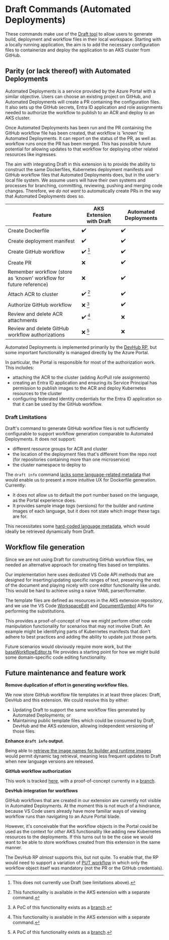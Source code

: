 # Draft Commands (Automated Deployments)

These commands make use of the [Draft tool](https://github.com/Azure/draft) to allow users to generate build, deployment and workflow files in their local workspace. Starting with a locally running application, the aim is to add the necessary configuration files to containerize and deploy the application to an AKS cluster from GitHub.

## Parity (or lack thereof) with Automated Deployments

Automated Deployments is a service provided by the Azure Portal with a similar objective. Users can choose an existing project on GitHub, and Automated Deployments will create a PR containing the configuration files. It also sets up the GitHub secrets, Entra ID application and role assignments needed to authorize the workflow to publish to an ACR and deploy to an AKS cluster.

Once Automated Deployments has been run and the PR containing the GitHub workflow file has been created, that workflow is 'known' to Automated Deployments. It can report on the status of the PR, as well as workflow runs once the PR has been merged. This has possible future potential for allowing updates to that workflow for deploying other related resources like ingresses.

The aim with integrating Draft in this extension is to provide the ability to construct the same Dockerfiles, Kubernetes deployment manifests and GitHub workflow files that Automated Deployments does, but in the user's local file system. We assume users will have their own systems and processes for branching, committing, reviewing, pushing and merging code changes. Therefore, we _do not want_ to automatically create PRs in the way that Automated Deployments does so.

| Feature | AKS Extension with Draft | Automated Deployments |
|---|---|---|
| Create Dockerfile | :heavy_check_mark: | :heavy_check_mark: |
| Create deployment manifest | :heavy_check_mark: | :heavy_check_mark: |
| Create GitHub workflow | :heavy_check_mark: [^1] | :heavy_check_mark: |
| Create PR | :x: | :heavy_check_mark: |
| Remember workflow (store as 'known' workflow for future reference) | :x: | :heavy_check_mark: |
| Attach ACR to cluster | :heavy_check_mark: [^2] | :heavy_check_mark: |
| Authorize GitHub workflow | :x: [^3] | :heavy_check_mark: |
| Review and delete ACR attachments | :heavy_check_mark: [^4] | :x: |
| Review and delete GitHub workflow authorizations | :x: [^5] | :x: |

Automated Deployments is implemented primarily by the [DevHub RP](https://github.com/Azure/azure-rest-api-specs/tree/main/specification/developerhub/resource-manager/Microsoft.DevHub/stable), but some important functionality is managed directly by the Azure Portal.

In particular, the Portal is responsible for most of the authorization work. This includes:
- attaching the ACR to the cluster (adding AcrPull role assignments)
- creating an Entra ID application and ensuring its Service Principal has permission to publish images to the ACR and deploy Kubernetes resources to the cluster
- configuring federated identity credentials for the Entra ID application so that it can be used by the GitHub workflow.

### Draft Limitations

Draft's command to generate GitHub workflow files is not sufficiently configurable to support workflow generation comparable to Automated Deployments. It does not support:
- different resource groups for ACR and cluster
- the location of the deployment files that's different from the repo root (for repositories containing more than one microservice)
- the cluster namespace to deploy to

The `draft info` command [lacks some language-related metadata](https://github.com/Azure/draft/issues/266) that would enable us to present a more intuitive UX for Dockerfile generation. Currently:
- It does not allow us to default the port number based on the language, as the Portal experience does.
- It provides sample image _tags_ (versions) for the builder and runtime images of each language, but it does not state which _image_ these tags are for.

This necessitates some [hard-coded language metadata](./languages.ts), which would ideally be retrieved dynamically from Draft.

## Workflow file generation

Since we are not using Draft for constructing GitHub workflow files, we needed an alternative approach for creating files based on templates.

Our implementation here uses dedicated VS Code API methods that are designed for inserting/updating specific ranges of text, preserving the rest of the document and playing nicely with core editor functionality like undo. This would be hard to achieve using a naive YAML parser/formatter.

The template files are defined as resources in the AKS extension repository, and we use the VS Code [WorkspaceEdit](https://code.visualstudio.com/api/references/vscode-api#WorkspaceEdit) and [DocumentSymbol](https://code.visualstudio.com/api/references/vscode-api#DocumentSymbol) APIs for performing the substitutions.

This provides a proof-of-concept of how we might perform other code manipulation functionality for scenarios that may not involve Draft. An example might be identifying parts of Kubernetes manifests that don't adhere to best practices and adding the ability to update just those parts.

Future scenarios would obviously require more work, but the [baseWorkflowEditor.ts](./baseWorkflowEditor.ts) file provides a starting point for how we might build some domain-specific code editing functionality.

## Future maintenance and feature work

**Remove duplication of effort in generating workflow files.**

We now store GitHub workflow file templates in at least three places: Draft, DevHub and this extension. We could resolve this by either:
- Updating Draft to support the same workflow files generated by Automated Deployments; or
- Maintaining public template files which could be consumed by Draft, DevHub and the AKS extension, allowing independent versioning of those files.

**Enhance `draft info` output**.

Being able to [retrieve the image names for builder and runtime images](https://github.com/Azure/draft/issues/266#issuecomment-2053910528) would permit dynamic tag retrieval, meaning less frequent updates to Draft when new language versions are released.

**GitHub workflow authorization**

This work is tracked [here](https://github.com/Azure/vscode-aks-tools/issues/253), with a proof-of-concept currently in a [branch](https://github.com/peterbom/vscode-aks-tools/tree/feature/gh-workflow-authz).

**DevHub integration for workflows**

GitHub workflows that are created in our extension are currently not visible in Automated Deployments. At the moment this is not much of a hindrance, because VS Code users already have more familiar ways of viewing workflow runs than navigating to an Azure Portal blade.

However, it's conceivable that the workflow objects in the Portal could be used as the context for _other_ AKS functionality like adding new Kubernetes resources to the deployments. If this turns out to be the case we would want to be able to store workflows created from this extension in the same manner.

The DevHub RP _almost_ supports this, but not quite. To enable that, the RP would need to support a variation of [PUT workflow](https://github.com/Azure/azure-rest-api-specs/blob/main/specification/developerhub/resource-manager/Microsoft.DevHub/stable/2023-08-01/workflow.json) in which only the workflow object itself was mandatory (not the PR or the GitHub credentials).

[^1]: This does not currently use Draft (see limitations above).
[^2]: This functionality is available in the AKS extension with a separate command.
[^3]: A PoC of this functionality exists as a [branch](https://github.com/peterbom/vscode-aks-tools/tree/feature/gh-workflow-authz).
[^4]: This functionality is available in the AKS extension with a separate command.
[^5]: A PoC of this functionality exists as a [branch](https://github.com/peterbom/vscode-aks-tools/tree/feature/gh-workflow-authz).
